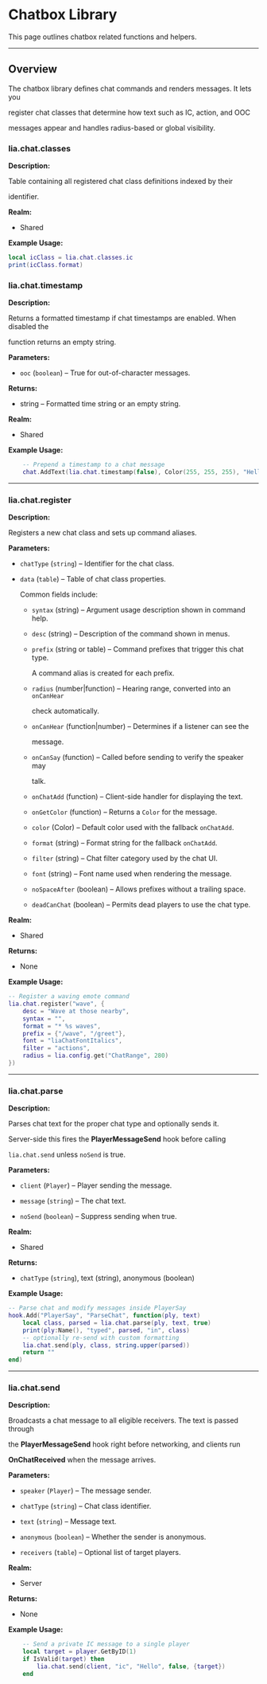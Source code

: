 # Chatbox Library

This page outlines chatbox related functions and helpers.

---

## Overview

The chatbox library defines chat commands and renders messages. It lets you

register chat classes that determine how text such as IC, action, and OOC

messages appear and handles radius-based or global visibility.

### lia.chat.classes

**Description:**

Table containing all registered chat class definitions indexed by their

identifier.

**Realm:**

* Shared

**Example Usage:**

```lua
local icClass = lia.chat.classes.ic
print(icClass.format)
```

### lia.chat.timestamp

**Description:**

Returns a formatted timestamp if chat timestamps are enabled. When disabled the

function returns an empty string.

**Parameters:**

* `ooc` (`boolean`) – True for out-of-character messages.


**Returns:**

* string – Formatted time string or an empty string.


**Realm:**

* Shared


**Example Usage:**

```lua
    -- Prepend a timestamp to a chat message
    chat.AddText(lia.chat.timestamp(false), Color(255, 255, 255), "Hello!")
```

---

### lia.chat.register

**Description:**

Registers a new chat class and sets up command aliases.

**Parameters:**

* `chatType` (`string`) – Identifier for the chat class.


* `data` (`table`) – Table of chat class properties.

  Common fields include:

  - `syntax` (string) – Argument usage description shown in command help.

  - `desc` (string) – Description of the command shown in menus.

  - `prefix` (string or table) – Command prefixes that trigger this chat type.

    A command alias is created for each prefix.

  - `radius` (number|function) – Hearing range, converted into an `onCanHear`

    check automatically.

  - `onCanHear` (function|number) – Determines if a listener can see the

    message.

  - `onCanSay` (function) – Called before sending to verify the speaker may

    talk.

  - `onChatAdd` (function) – Client-side handler for displaying the text.

  - `onGetColor` (function) – Returns a `Color` for the message.

  - `color` (Color) – Default color used with the fallback `onChatAdd`.

  - `format` (string) – Format string for the fallback `onChatAdd`.

  - `filter` (string) – Chat filter category used by the chat UI.

  - `font` (string) – Font name used when rendering the message.

  - `noSpaceAfter` (boolean) – Allows prefixes without a trailing space.

  - `deadCanChat` (boolean) – Permits dead players to use the chat type.


**Realm:**

* Shared


**Returns:**

* None


**Example Usage:**

```lua
-- Register a waving emote command
lia.chat.register("wave", {
    desc = "Wave at those nearby",
    syntax = "",
    format = "* %s waves",
    prefix = {"/wave", "/greet"},
    font = "liaChatFontItalics",
    filter = "actions",
    radius = lia.config.get("ChatRange", 280)
})
```

---

### lia.chat.parse

**Description:**

Parses chat text for the proper chat type and optionally sends it.

Server-side this fires the **PlayerMessageSend** hook before calling

`lia.chat.send` unless `noSend` is true.

**Parameters:**

* `client` (`Player`) – Player sending the message.


* `message` (`string`) – The chat text.


* `noSend` (`boolean`) – Suppress sending when true.


**Realm:**

* Shared


**Returns:**

* `chatType` (`string`), text (string), anonymous (boolean)


**Example Usage:**

```lua
-- Parse chat and modify messages inside PlayerSay
hook.Add("PlayerSay", "ParseChat", function(ply, text)
    local class, parsed = lia.chat.parse(ply, text, true)
    print(ply:Name(), "typed", parsed, "in", class)
    -- optionally re-send with custom formatting
    lia.chat.send(ply, class, string.upper(parsed))
    return ""
end)
```

---

### lia.chat.send

**Description:**

Broadcasts a chat message to all eligible receivers. The text is passed through

the **PlayerMessageSend** hook right before networking, and clients run

**OnChatReceived** when the message arrives.

**Parameters:**

* `speaker` (`Player`) – The message sender.


* `chatType` (`string`) – Chat class identifier.


* `text` (`string`) – Message text.


* `anonymous` (`boolean`) – Whether the sender is anonymous.


* `receivers` (`table`) – Optional list of target players.


**Realm:**

* Server


**Returns:**

* None


**Example Usage:**

```lua
    -- Send a private IC message to a single player
    local target = player.GetByID(1)
    if IsValid(target) then
        lia.chat.send(client, "ic", "Hello", false, {target})
    end
```

